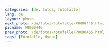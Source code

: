```yaml
---
categories: [de, fotos, fotofalle]
lang: de
layout: photo
next_photo: /de/fotos/fotofalle/P0000445.html
picname: P0000446
prev_photo: /de/fotos/fotofalle/P0000455.html
tags: [Fotofalle, Hyena]
---
```

